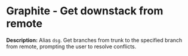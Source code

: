 # Graphite - Get downstack from remote

**Description:** Alias `dsg`. Get branches from trunk to the specified branch from remote, prompting the user to resolve conflicts.

